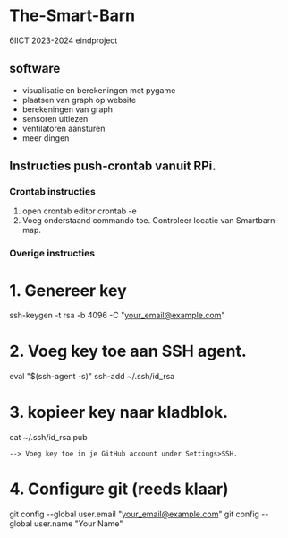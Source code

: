 # The-Smart-Barn
6IICT 2023-2024 eindproject

## software

- visualisatie en berekeningen met pygame
- plaatsen van graph op website
- berekeningen van graph
- sensoren uitlezen
- ventilatoren aansturen
- meer dingen

## Instructies push-crontab vanuit RPi.

### Crontab instructies
1. open crontab editor
crontab -e
2. Voeg onderstaand commando toe. Controleer locatie van Smartbarn-map.


### Overige instructies
# 1. Genereer key
ssh-keygen -t rsa -b 4096 -C "your_email@example.com"

# 2. Voeg key toe aan SSH agent.
eval "$(ssh-agent -s)"
ssh-add ~/.ssh/id_rsa

# 3. kopieer key naar kladblok.
cat ~/.ssh/id_rsa.pub

	--> Voeg key toe in je GitHub account under Settings>SSH.

# 4. Configure git (reeds klaar)
git config --global user.email "your_email@example.com"
git config --global user.name "Your Name"
